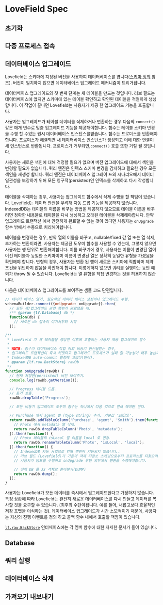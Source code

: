 # LoveField Spec

## 초기화

## 다중 프로세스 접속

## 데이터베이스 업그레이드

Lovefield는 스키마에 지정된 버전을 사용하여 데이터베이스를 엽니다([스키마 정의] 참조).
버전이 일치하지 않으면 데이터베이스 업그레이드 메커니즘이 트리거됩니다.

[스키마 정의]: create-table#러브필드-스키마-정의

데이터베이스 업그레이드의 첫 번째 단계는 새 테이블을 만드는 것입니다. 러브 필드는
데이터베이스에 없지만 스키마에 있는 테이블 확인하고 확인된 테이블을 적절하게 생성합니다.
이 작업이 끝나면 Lovefield는 사용자가 제공 한 업그레이드 기능을 호출합니다.

사용자는 업그레이드가 테이블 데이터를 삭제하거나 변환하는 경우 다음의 `connect()` 같은 
매개 변수로 맞춤 업그레이드 기능을 제공해야합니다. 
함수는 테이블 스키마 변경을 수행 할 수있는 원시 데이터베이스 인스턴스를받습니다.
함수는 프로미스를 반환해야합니다. 프로미스가 해결되면 새 데이터베이스 인스턴스가 생성되고 이에 대한 연결이 새 인스턴스로 반환됩니다.
프로미스가 거부되면,`connect()` 호출 또한 거절 될 것입니다.

사용자는 새로운 색인에 대해 걱정할 필요가 없으며 버전 업그레이드에 대해서 색인을 변경할 필요가 없습니다.
쿼리 엔진은 인덱스 스키마 변경을 감지하고 필요한 경우 모든 색인을 재생성 합니다.
쿼리 엔진은 데이터베이스 업그레이 드의 시나리오에서 데이터 일관성을 보장하기 위해 
모든 영구적(persisted)인 인덱스를 삭제하고 다시 작성합니다.

테이블을 삭제하는 경우, 사용자는 업그레이드 함수에서 삭제 수행을 할 책임이 있습니다. 
Lovefield는 데이터 안전을 우려해 자동 드롭 기능을 제공하지 않습니다.
IndexedDB는 테이블의 이름을 바꾸는 방법을 제공하지 않으므로 테이블 이름을 바꾸려면 
정확한 내용물로 테이블을 다시 생성하고 오래된 테이블을 삭제해야합니다.
만약 업그레이드 트랜잭션 에서 안전하게 완료할 수 없는 것이 있다면 
사용자는 `onUpgrade` 함수 밖에서 수동으로 처리해야합니다.

테이블을 변경하는 경우, 만약 열의 이름을 바꾸고, nullable/fixed 값 열 또는 열 삭제, 추가하는 변환이라면, 
사용자는 제공된 도우미 함수를 사용할 수 있는데, 그렇지 않으면 사용자는 행 단위로 변환해야합니다. 
이름 바꾸기에 경우, 사용자는 이름이 변경된 열이 이전 테이블과 동일한 스키마이며 이름이 변경된 열은
정확히 동일한 유형을 가졌음을 확인해야 합니다.
변형의 경우, 사용자는 변환 된 행이 새로운 스키마에 적합하며 제약 조건을 위반하지 않음을 확인해야 합니다.
이렇게하지 않으면 쿼리를 실행하는 동안 예외가 throw 될 수 있습니다.
Lovefield는 열 유형을 직접 변경하는 것을 허용하지 않습니다.

다음은 데이터베이스 업그레이드를 보여주는 샘플 코드 단편입니다.

```javascript
// 데이터 베이스 열기, 필요하면 데이터 베이스 생성이나 업그레이드 수행.
schemaBuilder.connect({onUpgrade: onUpgrade}).then(
  // 모든 새/업그레이드 관련 행위가 완료됐을 때.
  /** @param {lf.Database} db */
  function(db) {
    // 새로운 db 접속이 여기서부터 시작
  });

/**
 * loveField 가 새 테이블을 생성한 이후에 호출되는 사용자 제공 업그레이드 함수
 *
 * NOTE: 함수가 데이터베이스 작업 이외 비동기 연산을받는 경우, 
 * 업그레이드 트랜잭션이 즉시 커밋되고 업그레이드 프로세스가 실패 할 가능성이 매우 높습니다.
 * IndexedDB auto-commit 함정에 고맙다(반어).
 * @param {lf.raw.BackStore} rawDb
 */
function onUpgrade(rawDb) {
  // 현재 저장된(persisted) 버전 보여주기.
  console.log(rawDb.getVersion());

  // Progress 테이블 드롭.
  // 동기 호출.
  rawDb.dropTable('Progress');

  // 모든 비동기 업그레이드 도우미 함수는 하나에서 다음 것으로 연쇄 해야만 한다.

  // Purchase 에서 agent 열 (type string) 추가. 기본값 'Smith'.
  return rawDb.addTableColumn('Purchase', 'agent', 'Smith').then(function() {
    // Photo 에서 metadata 열 삭제.
    return rawDb.dropTableColumn('Photo', 'metadata');
  }).then(function() {
    // Photo 테이블의 isLocal 열 이름을 local 로 변경.
    return rawDb.renameTableColumn('Photo', 'isLocal', 'local');
  }).then(function() {
    // IndexedDB 자동 커밋으로 인해 변환이 지원되지 않습니다.:
    // 러브 필드 (Lovefield)가 기존의 객체 저장소 스캐닝으로부터 프로미스를 되찾으려 할 때 파이어 폭스가 즉시 트랜잭션을 위탁한다. 
    // 사용자가 덤프를 수행하고 onUpgrade 루틴 외부에서 변환을 수행해야합니다.

    // 전체 DB 를 JS 객체로 쏟아붇기(DUMP)
    return rawDb.dump();
  });
}
```

사용자는 Lovefield가 모든 데이터를 즉시에서 업그레이드한다고 가정하지 않습니다. 특정
상황에 따라 Lovefield는 완전히 새로운 데이터베이스를 다시 만들고 데이터를 복사할 것을 요구할 수 있습니다.
(최후의 수단이됩니다. 예를 들어, 새롭고보다 효율적인 저장 포맷을 이식하는 것). 
데이터베이스 업그레이드가 시간 소모적이기 때문에, 
사용자는 자신의 진행 이벤트를 정의 하고 콜백 함수 내에서 호출할 책임이 있습니다.

[`lf.raw.BackStore`] 인터페이스에는 각 멤버 함수에 대한 자세한 문서가 들어 있습니다.

[`lf.raw.BackStore`]: https://github.com/google/lovefield/blob/master/lib/raw.js

## Database

## 쿼리 실행

## 데이터베이스 삭제

## 가져오기 내보내기


 

